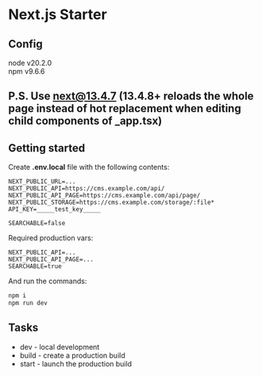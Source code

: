 # Next.js Starter

## Config
node v20.2.0 \
npm v9.6.6

## P.S. Use next@13.4.7 (13.4.8+ reloads the whole page instead of hot replacement when editing child components of _app.tsx)

## Getting started
Create **.env.local** file with the following contents:
```
NEXT_PUBLIC_URL=...
NEXT_PUBLIC_API=https://cms.example.com/api/
NEXT_PUBLIC_API_PAGE=https://cms.example.com/api/page/
NEXT_PUBLIC_STORAGE=https://cms.example.com/storage/:file*
API_KEY=_____test_key_____

SEARCHABLE=false
```
Required production vars:
```
NEXT_PUBLIC_API=...
NEXT_PUBLIC_API_PAGE=...
SEARCHABLE=true
```

And run the commands:
```bash
npm i
npm run dev
```

## Tasks
* dev - local development
* build - create a production build
* start - launch the production build
